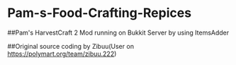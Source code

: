 # Pam-s-Food-Crafting-Repices
##Pam's HarvestCraft 2 Mod running on Bukkit Server by using ItemsAdder

##Original source coding by Zibuu(User on https://polymart.org/team/zibuu.222)
